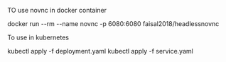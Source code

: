 TO use novnc in docker container

docker run --rm --name novnc -p 6080:6080 faisal2018/headlessnovnc

To use in kubernetes

kubectl apply -f deployment.yaml
kubectl apply -f service.yaml
